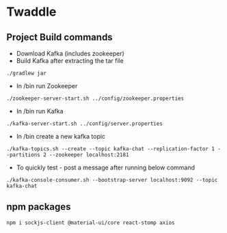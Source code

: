# Twaddle

## Project Build commands
- Download Kafka (includes zookeeper)
- Build Kafka after extracting the tar file
```
./gradlew jar
```
- In /bin run Zookeeper
```
./zookeeper-server-start.sh ../config/zookeeper.properties
```
- In /bin run Kafka
```
./kafka-server-start.sh ../config/server.properties
```
- In /bin create a new kafka topic
```
./kafka-topics.sh --create --topic kafka-chat --replication-factor 1 --partitions 2 --zookeeper localhost:2181
```
- To quickly test - post a message after running below command
```
./kafka-console-consumer.sh --bootstrap-server localhost:9092 --topic kafka-chat
```

## npm packages
```
npm i sockjs-client @material-ui/core react-stomp axios
```

